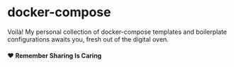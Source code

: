 # docker-compose
Voilà! My personal collection of docker-compose templates and boilerplate configurations awaits you, fresh out of the digital oven.

#### :heart: Remember Sharing Is Caring
